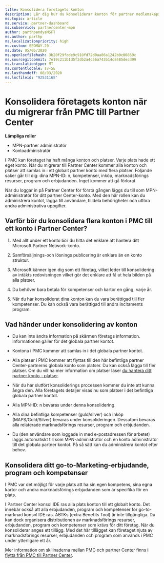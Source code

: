 ```yaml
---
title: Konsolidera företagets konton
description: Lär dig hur du konsoliderar konton för partner medlemskaps Center (PMC) till ett konto i Partner Center. Gäller för migrering från PMC till Partner Center.
ms.topic: article
ms.service: partner-dashboard
ms.subservice: partnercenter-mpn
author: parthpandyaMSFT
ms.author: parthp
ms.localizationpriority: high
ms.custom: SEOMAY.20
ms.date: 05/05/2020
ms.openlocfilehash: 3b20f29fcde9c910fd72d0aa86a1242b9c00859c
ms.sourcegitcommit: 7e19c211b1d5f2db2a4c56a743b14c8485decd99
ms.translationtype: MT
ms.contentlocale: sv-SE
ms.lasthandoff: 08/03/2020
ms.locfileid: "92531168"
---
```

# <a name="consolidate-your-company-accounts-when-migrating-from-pmc-to-partner-center"></a>Konsolidera företagets konton när du migrerar från PMC till Partner Center

**Lämpliga roller**

- MPN-partner administratör
- Kontoadministratör

I PMC kan företaget ha haft många konton och platser. Varje plats hade ett eget konto. När du migrerar till Partner Center kommer alla konton och platser att samlas in i ett globalt partner konto med flera platser. Följande saker går till dig: dina MPN-ID: n, kompetenser, inköp, marknadsförings resurser, program och erbjudanden. Inget kommer att gå förlorat.

När du loggar in på Partner Center för första gången läggs du till som MPN-administratör för ditt partner Center-konto. Med den här rollen kan du administrera kontot, lägga till användare, tilldela behörigheter och utföra andra administrativa uppgifter.

## <a name="why-should-you-consolidate-your-multiple-accounts-in-pmc-into-one-account-in-partner-center"></a>Varför bör du konsolidera flera konton i PMC till ett konto i Partner Center?

1. Med allt under ett konto bör du hitta det enklare att hantera ditt Microsoft Partner Network-konto.

2. Samförsäljnings-och lösnings publicering är enklare än en konto struktur.

3. Microsoft känner igen dig som ett företag, vilket leder till konsolidering av intäkts redovisningen vilket gör det enklare att få ut hela bilden på alla platser.  

4. Du behöver bara betala för kompetenser och kartor en gång, varje år.

5. När du har konsoliderat dina konton kan du vara berättigad till fler kompetenser. Du kan också vara berättigad till andra incitaments program.

## <a name="what-happens-during-consolidation-of-accounts"></a>Vad händer under konsolidering av konton

- Du kan inte ändra information på skärmen företags information. Informationen gäller för det globala partner kontot.

- Kontona i PMC kommer att samlas in i det globala partner kontot.

- Alla platser i PMC kommer att flyttas till den här befintliga partner Center-partnerns globala konto som platser. Du kan också lägga till fler platser. Om du vill ha mer information om platser läser  [du hantera ditt partner konto – platser](manage-locations.md).

- När du har slutfört konsoliderings processen kommer du inte att kunna ångra den. Alla företagets detaljer visas nu som platser i det befintliga globala partner kontot. 

- Alla MPN-ID: n bevaras under denna konsolidering.

- Alla dina befintliga kompetenser (guld/silver) och inköp (MAPS/Gold/Silver) bevaras under konsolideringen. Dessutom bevaras alla relaterade marknadsförings resurser, program och erbjudanden.

- Du (den användare som loggade in med e-postadressen för arbetet) läggs automatiskt till som MPN-administratör och en konto administratör till det globala partner kontot. På så sätt kan du administrera kontot efter behov.

## <a name="consolidating-your-go-to-market-offers-programs-and-competencies"></a>Konsolidera ditt go-to-Marketing-erbjudande, program och kompetenser

I PMC var det möjligt för varje plats att ha sin egen kompetens, sina egna kartor och andra marknadsförings erbjudanden som är specifika för en plats.

I Partner Center konsol IDE ras alla plats konton till ett globalt konto. Det innebär också att alla erbjudanden, program och kompetenser för go-to-marknad konsol IDE ras. ABTKs (extra Benefits Tool) är inte tillgängliga. Du kan dock organisera distributionen av marknadsförings resurser, erbjudanden, program och kompetenser som krävs för ditt företag. När du konsoliderar anges ett tillägg. Med det här tillägget kan företaget njuta av marknadsförings resurser, erbjudanden och program som används i PMC under ytterligare ett år.

Mer information om skillnaderna mellan PMC och partner Center finns i [flytta från PMC till Partner Center](guide-to-migration.md).
